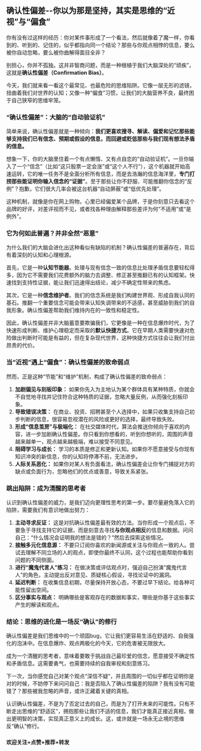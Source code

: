 ## 确认性偏差--你以为那是坚持，其实是思维的“近视”与“偏食”

你有没有过这样的经历：你对某件事形成了一个看法，然后就像着了魔一样，你看到的、听到的、记住的，似乎都指向同一个结论？那些与你观点相悖的信息，要么被你自动忽略，要么被你曲解得面目全非？

别担心，你并不孤独。这并非智商问题，而是一种根植于我们大脑深处的“顽疾”，这就是**确认性偏差（Confirmation Bias）**。

今天，我们就来看一看这个最常见、也最危险的思维陷阱。它像一层无形的滤镜，扭曲着我们对世界的认知；又像一种“偏食”习惯，让我们的大脑营养不良，最终困于自己狭窄的思维牢笼。

### “确认性偏差”：大脑的“自动验证机”

简单来说，确认性偏差就是一种倾向：**我们更喜欢搜寻、解读、偏爱和记忆那些能够支持我们已有信念、预期或假设的信息，而回避或贬低那些与我们现有想法矛盾的信息。**

想象一下，你的大脑里住着一个有点懒惰、又有点自恋的“自动验证机”。一旦你输入了一个“信念”（比如“这只股票一定会涨”或“这个人不行”），这个机器就开始高速运转，它的唯一任务不是全面分析所有信息，而是去浩瀚的信息海洋里，**专门打捞那些能证明你输入信念的“证据”**。至于那些让你不舒服、可能推翻你信念的“反例”？抱歉，它们很大几率会被这台机器“自动屏蔽”或“低优先处理”。

这种机制，就像是你在网上购物，心里已经偏爱某个品牌，于是你刻意只去看这个品牌的好评，对差评视而不见，或者找各种理由解释那些差评为何“不适用”或“是例外”。

### 它为何如此普遍？并非全然“恶意”

为什么我们的大脑会进化出这种看似有缺陷的机制？确认性偏差的普遍存在，背后有着深刻的认知和心理根源。

首先，它是一种**认知节能器**。处理与现有信念一致的信息比处理矛盾信息要轻松得多，因为它不需要我们花费额外的脑力去调整、修正甚至推翻已有的认知框架。快速找到支持性证据，能让我们迅速得出结论，减少不确定性带来的焦虑。

其次，它是一种**信念维护者**。我们的信念系统是我们构建世界观、形成自我认同的基石。推翻一个重要信念可能会带来认知失调带来的不适感，甚至威胁到我们的自我形象。确认性偏差帮助我们维持内在的一致性和稳定性。

因此，确认性偏差并非大脑蓄意要欺骗我们，它更像是一种在信息爆炸时代，为了快速形成判断、维护心理稳定而采取的**默认快捷方式**。它在早期人类需要快速对危险做出判断时可能是有益的，但在复杂现代世界，这种快捷方式往往会让我们付出昂贵的代价。

### 当“近视”遇上“偏食”：确认性偏差的致命弱点

然而，正是这种“节能”和“维护”机制，构成了确认性偏差的致命弱点：

1.  **加剧偏见与刻板印象：** 如果你先入为主地认为某个群体具有某种特质，你就会不自觉地寻找并记住符合这种特质的证据，忽略大量反例，从而强化刻板印象。
2.  **导致错误决策：** 在商业、投资、招聘甚至个人选择中，如果只收集支持自己初步判断的信息，很容易忽视潜在的风险或更好的选择，最终导致失败。
3.  **形成“信息茧房”与极端化：** 在社交媒体时代，算法会推送你倾向于喜欢的内容，进一步加剧确认性偏差。你只看到你想看的，听到你想听的，周围的声音越来越单一，观点越来越极端，难以接受不同意见。
4.  **阻碍学习与成长：** 学习的本质是修正和更新认知。如果你不愿意接受与你现有知识冲突的新信息，你的认知将停滞不前，无法进步。
5.  **人际关系恶化：** 如果你对某人有负面看法，确认性偏差会让你专门捕捉对方的缺点或负面行为，忽略他们的优点或善意，导致关系紧张。

### 跳出陷阱：成为清醒的思考者

认识到确认性偏差的威力，是我们迈向更理性思考的第一步。要尽量避免落入它的陷阱，需要我们有意识地做出努力：

1.  **主动寻求反证：** 这是对抗确认性偏差最有效的方法。当你形成一个观点后，不要急于寻找支持它的证据，而是刻意去寻找**与你观点相反**的信息和数据。问问自己：“什么情况会证明我的想法是错的？”然后去探索这些情况。
2.  **接触多元化信息源：** 不要只订阅你喜欢的新闻源或关注与你观点一致的人。尝试去理解不同立场的人的观点，即使你最终不认同，这个过程也能帮助你看到问题的不同侧面。
3.  **进行“魔鬼代言人”练习：** 在做决策或评估观点时，强迫自己扮演“魔鬼代言人”的角色，主动提出反对意见、质疑核心假设，寻找论证中的漏洞。
4.  **延迟判断：** 在收集信息初期，尽量保持开放心态，不要过早下结论。给各种可能性留出空间。
5.  **区分事实与观点：** 明确哪些是客观存在的数据和事实，哪些是你基于这些事实产生的解读和观点。

### 结论：思维的进化是一场反“确认”的修行

确认性偏差是我们思维中的一个顽固bug，它让我们更容易生活在舒适的、自我强化的泡沫中。在信息爆炸、观点两极化的今天，它的危害被无限放大。

成为一个清醒的思考者，意味着要敢于挑战自己最珍爱的信念，愿意接受不确定性和矛盾信息。这需要勇气，也需要持续的自我审视和刻意练习。

下一次，当你感觉自己对某个观点“深信不疑”，并且周围的一切似乎都在证明你是对的时候，不妨停下来问问自己：我是否陷入了确认性偏差的陷阱？我有没有可能错了？那些被我忽略的声音，或许正藏着关键的真相。

认识确认性偏差，不是为了否定过去的自己，而是为了打开未来的可能性。只有不断走出思维的“舒适区”，拥抱那些让我们不适的信息，我们才能真正接近真相，做出更明智的决策，实现真正意义上的成长。这，或许就是一场永无止境的思维反“确认”修行。

###

**欢迎关注+点赞+推荐+转发**
